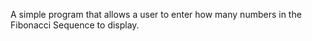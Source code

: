 A simple program that allows a user to enter how many numbers in the Fibonacci Sequence to display.
